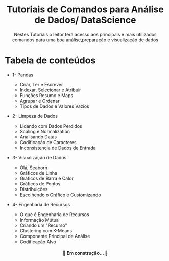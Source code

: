 <h1 align="center">Tutoriais de Comandos para Análise de Dados/ DataScience</h1>

<p align="center">Nestes Tutoriais o leitor terá acesso aos principais e mais utilizados comandos para uma boa análise,preparação e visualização de dados</p>

Tabela de conteúdos
=================
<!--ts-->
   * 1- Pandas
      * Criar, Ler e Escrever 
      * Indexar, Selecionar e Atribuir
      * Funções Resumo e Maps
      * Agrupar e Ordenar
      * Tipos de Dados e Valores Vazios
      
   * 2- Limpeza de Dados
      * Lidando com Dados Perdidos
      * Scaling e Normalization
      * Analisando Datas
      * Codificação de Caracteres
      * Inconsistencia de Dados de Entrada      
      
   * 3- Visualização de Dados
      * Olá, Seaborn
      * Gráficos de Linha
      * Gráficos de Barra e Calor
      * Gráficos de Pontos
      * Distribuições
      * Escolhendo o Gráfico e Customizando
      
   * 4- Engenharia de Recursos
      * O que é Engenharia de Recursos
      * Informação Mútua
      * Criando um "Recurso"
      * Clustering com K-Means
      * Componente Principal de Análise
      * Codificação Alvo
<!--te-->


<h4 align="center"> 
	🚧  Em construção...  🚧
</h4>

